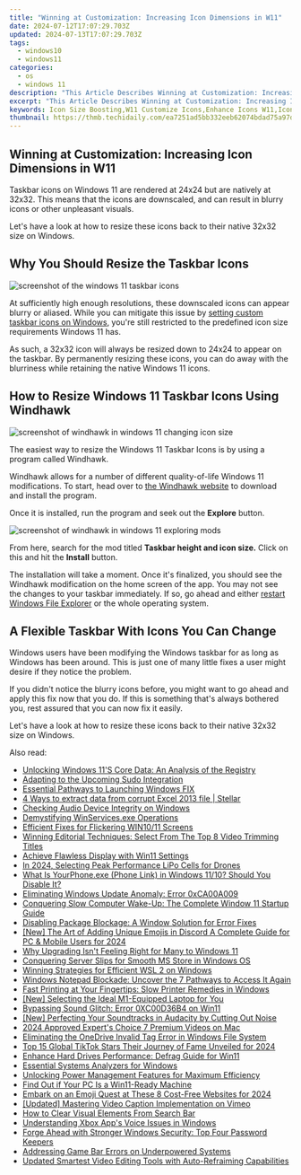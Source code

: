 ```yaml
---
title: "Winning at Customization: Increasing Icon Dimensions in W11"
date: 2024-07-12T17:07:29.703Z
updated: 2024-07-13T17:07:29.703Z
tags:
  - windows10
  - windows11
categories:
  - os
  - windows 11
description: "This Article Describes Winning at Customization: Increasing Icon Dimensions in W11"
excerpt: "This Article Describes Winning at Customization: Increasing Icon Dimensions in W11"
keywords: Icon Size Boosting,W11 Customize Icons,Enhance Icons W11,Icon Upgrade Win11,Increase Icons WS11,Wide Screen Icon Sizing,Expand Icon Dimensions
thumbnail: https://thmb.techidaily.com/ea7251ad5bb332eeb62074bdad75a97d412bc5c90367153732b7b65655c151cd.jpg
---
```


## Winning at Customization: Increasing Icon Dimensions in W11

 Taskbar icons on Windows 11 are rendered at 24x24 but are natively at 32x32\. This means that the icons are downscaled, and can result in blurry icons or other unpleasant visuals.

 Let's have a look at how to resize these icons back to their native 32x32 size on Windows.

## Why You Should Resize the Taskbar Icons
![screenshot of the windows 11 taskbar icons](https://static1.makeuseofimages.com/wordpress/wp-content/uploads/2023/08/screenshot_of_windows_11_taskbar_icons.jpg)

 At sufficiently high enough resolutions, these downscaled icons can appear blurry or aliased. While you can mitigate this issue by [setting custom taskbar icons on Windows](https://www.makeuseof.com/tag/change-taskbar-icons-programs-windows-10/), you're still restricted to the predefined icon size requirements Windows 11 has.

 As such, a 32x32 icon will always be resized down to 24x24 to appear on the taskbar. By permanently resizing these icons, you can do away with the blurriness while retaining the native Windows 11 icons.

## How to Resize Windows 11 Taskbar Icons Using Windhawk
![screenshot of windhawk in windows 11 changing icon size](https://static1.makeuseofimages.com/wordpress/wp-content/uploads/2023/08/screenshot_of_windhawk_windows_11_changing_icon_size-1.jpg)

 The easiest way to resize the Windows 11 Taskbar Icons is by using a program called Windhawk.

 Windhawk allows for a number of different quality-of-life Windows 11 modifications. To start, head over to [the Windhawk website](https://windhawk.net) to download and install the program.

 Once it is installed, run the program and seek out the **Explore** button.

![screenshot of windhawk in windows 11 exploring mods](https://static1.makeuseofimages.com/wordpress/wp-content/uploads/2023/08/screenshot_of_windhawk_windows_11_explore_mods-1.jpg)

 From here, search for the mod titled **Taskbar height and icon size.** Click on this and hit the **Install** button.

 The installation will take a moment. Once it's finalized, you should see the Windhawk modification on the home screen of the app. You may not see the changes to your taskbar immediately. If so, go ahead and either [restart Windows File Explorer](https://www.makeuseof.com/ways-to-restart-file-explorer-windows-10/) or the whole operating system.

##

## A Flexible Taskbar With Icons You Can Change

 Windows users have been modifying the Windows taskbar for as long as Windows has been around. This is just one of many little fixes a user might desire if they notice the problem.

 If you didn't notice the blurry icons before, you might want to go ahead and apply this fix now that you do. If this is something that's always bothered you, rest assured that you can now fix it easily.

 Let's have a look at how to resize these icons back to their native 32x32 size on Windows.



<ins class="adsbygoogle"
      style="display:block"
      data-ad-client="ca-pub-7571918770474297"
      data-ad-slot="8358498916"
      data-ad-format="auto"
      data-full-width-responsive="true"></ins>
<span class="atpl-alsoreadstyle">Also read:</span>
<div><ul>
<li><a href="https://win11-tips.techidaily.com/unlocking-windows-11s-core-data-an-analysis-of-the-registry/"><u>Unlocking Windows 11'S Core Data: An Analysis of the Registry</u></a></li>
<li><a href="https://win11-tips.techidaily.com/adapting-to-the-upcoming-sudo-integration/"><u>Adapting to the Upcoming Sudo Integration</u></a></li>
<li><a href="https://win11-tips.techidaily.com/essential-pathways-to-launching-windows-fix/"><u>Essential Pathways to Launching Windows FIX</u></a></li>
<li><a href="https://phone-solutions.techidaily.com/4-ways-to-extract-data-from-corrupt-excel-2013-file-stellar-by-stellar-guide/"><u>4 Ways to extract data from corrupt Excel 2013 file | Stellar</u></a></li>
<li><a href="https://win11-tips.techidaily.com/checking-audio-device-integrity-on-windows/"><u>Checking Audio Device Integrity on Windows</u></a></li>
<li><a href="https://win11-tips.techidaily.com/demystifying-winservicesexe-operations/"><u>Demystifying WinServices.exe Operations</u></a></li>
<li><a href="https://win11-tips.techidaily.com/efficient-fixes-for-flickering-win1011-screens/"><u>Efficient Fixes for Flickering WIN10/11 Screens</u></a></li>
<li><a href="https://win11-tips.techidaily.com/winning-editorial-techniques-select-from-the-top-8-video-trimming-titles/"><u>Winning Editorial Techniques: Select From The Top 8 Video Trimming Titles</u></a></li>
<li><a href="https://win11-tips.techidaily.com/achieve-flawless-display-with-win11-settings/"><u>Achieve Flawless Display with Win11 Settings</u></a></li>
<li><a href="https://extra-approaches.techidaily.com/in-2024-selecting-peak-performance-lipo-cells-for-drones/"><u>In 2024, Selecting Peak Performance LiPo Cells for Drones</u></a></li>
<li><a href="https://win11-tips.techidaily.com/what-is-yourphoneexe-phone-link-in-windows-1110-should-you-disable-it/"><u>What Is YourPhone.exe (Phone Link) in Windows 11/10? Should You Disable It?</u></a></li>
<li><a href="https://win11-tips.techidaily.com/eliminating-windows-update-anomaly-error-0xca00a009/"><u>Eliminating Windows Update Anomaly: Error 0xCA00A009</u></a></li>
<li><a href="https://win11-tips.techidaily.com/conquering-slow-computer-wake-up-the-complete-window-11-startup-guide/"><u>Conquering Slow Computer Wake-Up: The Complete Window 11 Startup Guide</u></a></li>
<li><a href="https://win11-tips.techidaily.com/disabling-package-blockage-a-window-solution-for-error-fixes/"><u>Disabling Package Blockage: A Window Solution for Error Fixes</u></a></li>
<li><a href="https://discord-videos.techidaily.com/new-the-art-of-adding-unique-emojis-in-discord-a-complete-guide-for-pc-and-mobile-users-for-2024/"><u>[New] The Art of Adding Unique Emojis in Discord  A Complete Guide for PC & Mobile Users for 2024</u></a></li>
<li><a href="https://win11-tips.techidaily.com/why-upgrading-isnt-feeling-right-for-many-to-windows-11/"><u>Why Upgrading Isn't Feeling Right for Many to Windows 11</u></a></li>
<li><a href="https://win11-tips.techidaily.com/conquering-server-slips-for-smooth-ms-store-in-windows-os/"><u>Conquering Server Slips for Smooth MS Store in Windows OS</u></a></li>
<li><a href="https://win11-tips.techidaily.com/winning-strategies-for-efficient-wsl-2-on-windows/"><u>Winning Strategies for Efficient WSL 2 on Windows</u></a></li>
<li><a href="https://win11-tips.techidaily.com/windows-notepad-blockade-uncover-the-7-pathways-to-access-it-again/"><u>Windows Notepad Blockade: Uncover the 7 Pathways to Access It Again</u></a></li>
<li><a href="https://win11-tips.techidaily.com/fast-printing-at-your-fingertips-slow-printer-remedies-in-windows/"><u>Fast Printing at Your Fingertips: Slow Printer Remedies in Windows</u></a></li>
<li><a href="https://extra-support.techidaily.com/new-selecting-the-ideal-m1-equipped-laptop-for-you/"><u>[New] Selecting the Ideal M1-Equipped Laptop for You</u></a></li>
<li><a href="https://win11-tips.techidaily.com/bypassing-sound-glitch-error-0xc00d36b4-on-win11/"><u>Bypassing Sound Glitch: Error 0XC00D36B4 on Win11</u></a></li>
<li><a href="https://tiktok-video-recordings.techidaily.com/new-perfecting-your-soundtracks-in-audacity-by-cutting-out-noise/"><u>[New] Perfecting Your Soundtracks in Audacity by Cutting Out Noise</u></a></li>
<li><a href="https://some-techniques.techidaily.com/2024-approved-experts-choice-7-premium-videos-on-mac/"><u>2024 Approved  Expert's Choice  7 Premium Videos on Mac</u></a></li>
<li><a href="https://win11-tips.techidaily.com/eliminating-the-onedrive-invalid-tag-error-in-windows-file-system/"><u>Eliminating the OneDrive Invalid Tag Error in Windows File System</u></a></li>
<li><a href="https://tiktok-clips.techidaily.com/top-15-global-tiktok-stars-their-journey-of-fame-unveiled-for-2024/"><u>Top 15 Global TikTok Stars  Their Journey of Fame Unveiled for 2024</u></a></li>
<li><a href="https://win11-tips.techidaily.com/enhance-hard-drives-performance-defrag-guide-for-win11/"><u>Enhance Hard Drives Performance: Defrag Guide for Win11</u></a></li>
<li><a href="https://win11-tips.techidaily.com/essential-systems-analyzers-for-windows/"><u>Essential Systems Analyzers for Windows</u></a></li>
<li><a href="https://win11-tips.techidaily.com/unlocking-power-management-features-for-maximum-efficiency/"><u>Unlocking Power Management Features for Maximum Efficiency</u></a></li>
<li><a href="https://win11-tips.techidaily.com/find-out-if-your-pc-is-a-win11-ready-machine/"><u>Find Out if Your PC Is a Win11-Ready Machine</u></a></li>
<li><a href="https://discord-videos.techidaily.com/embark-on-an-emoji-quest-at-these-8-cost-free-websites-for-2024/"><u>Embark on an Emoji Quest at These 8 Cost-Free Websites for 2024</u></a></li>
<li><a href="https://vimeo-videos.techidaily.com/updated-mastering-video-caption-implementation-on-vimeo/"><u>[Updated] Mastering Video Caption Implementation on Vimeo</u></a></li>
<li><a href="https://win11-tips.techidaily.com/how-to-clear-visual-elements-from-search-bar/"><u>How to Clear Visual Elements From Search Bar</u></a></li>
<li><a href="https://win11-tips.techidaily.com/understanding-xbox-apps-voice-issues-in-windows/"><u>Understanding Xbox App's Voice Issues in Windows</u></a></li>
<li><a href="https://win11-tips.techidaily.com/forge-ahead-with-stronger-windows-security-top-four-password-keepers/"><u>Forge Ahead with Stronger Windows Security: Top Four Password Keepers</u></a></li>
<li><a href="https://win11-tips.techidaily.com/addressing-game-bar-errors-on-underpowered-systems/"><u>Addressing Game Bar Errors on Underpowered Systems</u></a></li>
<li><a href="https://ai-video-tools.techidaily.com/updated-smartest-video-editing-tools-with-auto-refraiming-capabilities/"><u>Updated Smartest Video Editing Tools with Auto-Refraiming Capabilities</u></a></li>
</ul></div>
